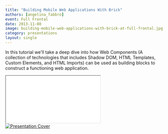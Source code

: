 ```yaml
---
title: "Building Mobile Web Applications With Brick"
authors: [angelina_fabbro]
event: Full Frontal
date: 2013-11-08
image: building-mobile-web-applications-with-brick-at-full-frontal.jpg
category: presentations
layout: single
---
```


In this tutorial we'll take a deep dive into how Web Components (A collection of
technologies that includes Shadow DOM, HTML Templates, Custom Elements, and HTML
Imports) can be used as building blocks to construct a functioning web
application.

<!-- Read more -->

<div class="video-wrap">
    <iframe src="//www.youtube.com/embed/dW2ib0bkxGQ"></iframe>
</div>

<a href="http://afabbro.github.io/jsconfcolombia-2013-mobile-apps-with-brick/">
    <img src="../../img/stories/building-mobile-web-applications-with-brick-at-full-frontal-cover.jpg" alt="Presentation Cover">
</a>
